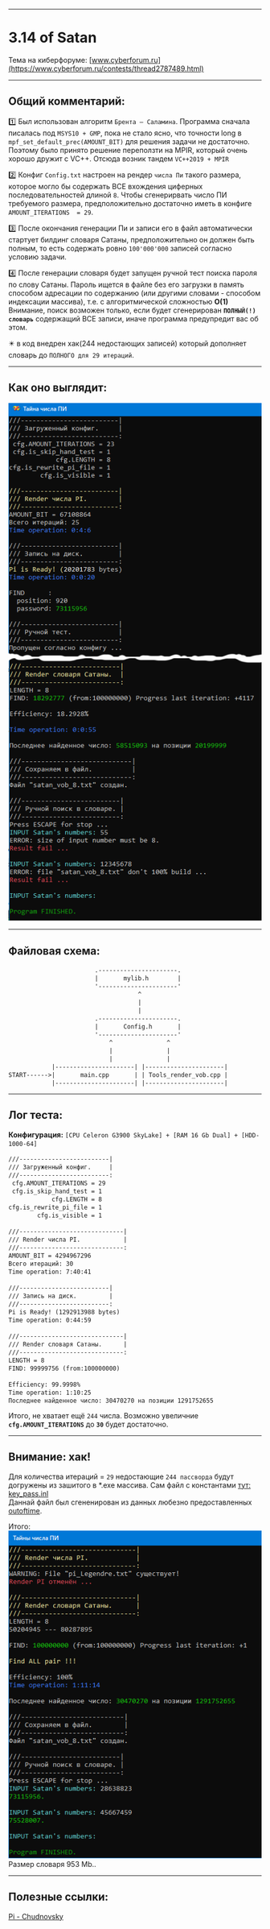 ____
# 3.14 of Satan

Тема на киберфоруме:
[www.cyberforum.ru](https://www.cyberforum.ru/contests/thread2787489.html)
____
## Общий комментарий:

:one: Был использован алгоритм `Брента — Саламина`. Программа сначала писалась под `MSYS10 + GMP`, пока не стало ясно, что точности long в `mpf_set_default_prec(AMOUNT_BIT)` для решения задачи не достаточно. Поэтому было принято решение переползти на MPIR, который очень хорошо дружит с VC++. Отсюда возник тандем `VC++2019 + MPIR`

:two: Конфиг `Config.txt` настроен на рендер `числа Пи` такого размера, которое могло бы содержать ВСЕ вхождения циферных последовательностей длиной `8`. Чтобы сгенерирвать число ПИ требуемого размера,
предположительно достаточно иметь в конфиге `AMOUNT_ITERATIONS  = 29`.

:three: После окончания генерации Пи и записи его в файл автоматичеcки стартует билдинг словаря Сатаны, предположительно он должен быть полным, то есть содержать ровно `100'000'000` записей согласно условию задачи.

:four: После генерации словаря будет запущен ручной тест поиска пароля по слову Сатаны. Пароль ищется в файле без его загрузки в память способом адресации по содержанию (или другими словами - способом индексации массива), т.е. с алгоритмической сложностью **O(1)** Внимание, поиск возможен только, если будет сгенерирован **`ПОЛНЫЙ(!) словарь`** содержащий ВСЕ записи, иначе программа предупредит вас об этом.

:eight_pointed_black_star: в код внедрен хак(244 недостающих записей) который дополняет словарь до `ПОЛНОГО для 29 итераций`.
____
## Как оно выглядит:

![Screenshot in game 1](!/screenshot_01.png)
![Screenshot in game 1](!/screenshot_02.png)
____
## Файловая схема:    

                            .----------------------. 
                            |       mylib.h        |
                            '----------------------'
                                        ^
                                        |
                                        |
                            .----------------------.
                            |       Config.h       |
                            '----------------------'
                                ^               ^
                                |               |
                                |               |
                |----------------------| |----------------------|
    START------>|       main.cpp       | | Tools_render_vob.cpp |
                |----------------------| |----------------------|
____
## Лог теста:

**Конфигурация:** `[CPU Celeron G3900 SkyLake] + [RAM 16 Gb Dual] + [HDD-1000-64]`

```
///-------------------------|
/// Загруженный конфиг.     |
///-------------------------:
 cfg.AMOUNT_ITERATIONS = 29
 cfg.is_skip_hand_test = 1
            cfg.LENGTH = 8
cfg.is_rewrite_pi_file = 1
        cfg.is_visible = 1

///-----------------------------|
/// Render числа PI.            |
///-----------------------------:
AMOUNT_BIT = 4294967296
Всего итераций: 30
Time operation: 7:40:41

///-------------------------|
/// Запись на диск.         |
///-------------------------:
Pi is Ready! (1292913988 bytes)
Time operation: 0:44:59

///-----------------------------|
/// Render словаря Сатаны.      |
///-----------------------------:
LENGTH = 8
FIND: 99999756 (from:100000000)

Efficiency: 99.9998%
Time operation: 1:10:25
Последнее найденное число: 30470270 на позиции 1291752655
```

Итого, не  хватает ещё `244` числа.
Возможно увеличние **`cfg.AMOUNT_ITERATIONS`** до **`30`** будет достаточно.

____
## Внимание: хак!

Для количества итераций = `29` недостающие `244 пассворда` будут догружены из зашитого в *.exe массива.
Сам файл с константами [тут: key_pass.inl](https://github.com/BDOTimer/Satana/blob/main/Project-VC%2B%2B2019/Satan/Sources/key_pass.inl)    
Даннай файл был сгененирован из данных любезно предоставленных [outoftime](https://www.cyberforum.ru/post15350704.html).    
    
Итого:    
![Screenshot in game 1](!/screenshot_03.png)    
Размер словаря 953 Mb..
____
## Полезные ссылки:

[Pi - Chudnovsky](https://www.craig-wood.com/nick/articles/pi-chudnovsky/)
